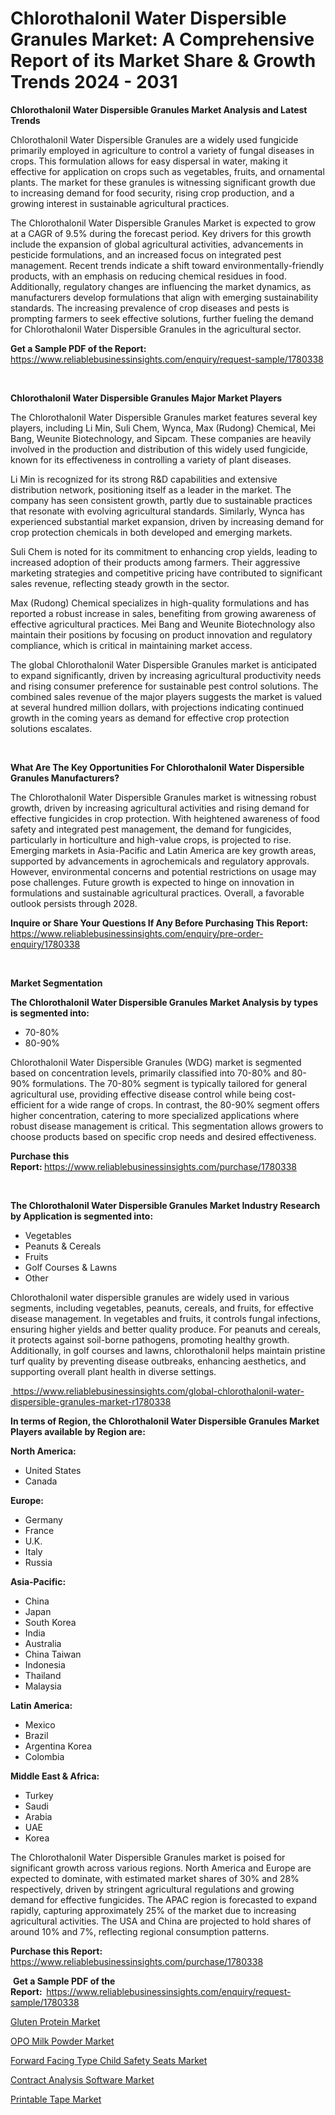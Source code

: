 <p><h1>Chlorothalonil Water Dispersible Granules Market: A Comprehensive Report of its Market Share & Growth Trends 2024 - 2031</h1></p><p><strong>Chlorothalonil Water Dispersible Granules Market Analysis and Latest Trends</strong></p>
<p><p>Chlorothalonil Water Dispersible Granules are a widely used fungicide primarily employed in agriculture to control a variety of fungal diseases in crops. This formulation allows for easy dispersal in water, making it effective for application on crops such as vegetables, fruits, and ornamental plants. The market for these granules is witnessing significant growth due to increasing demand for food security, rising crop production, and a growing interest in sustainable agricultural practices.</p><p>The Chlorothalonil Water Dispersible Granules Market is expected to grow at a CAGR of 9.5% during the forecast period. Key drivers for this growth include the expansion of global agricultural activities, advancements in pesticide formulations, and an increased focus on integrated pest management. Recent trends indicate a shift toward environmentally-friendly products, with an emphasis on reducing chemical residues in food. Additionally, regulatory changes are influencing the market dynamics, as manufacturers develop formulations that align with emerging sustainability standards. The increasing prevalence of crop diseases and pests is prompting farmers to seek effective solutions, further fueling the demand for Chlorothalonil Water Dispersible Granules in the agricultural sector.</p></p>
<p><strong>Get a Sample PDF of the Report:&nbsp;</strong> <a href="https://www.reliablebusinessinsights.com/enquiry/request-sample/1780338?utm_campaign=1109&utm_medium=2&utm_source=Github&utm_content=ia&utm_term=09102024&utm_id=chlorothalonil-water-dispersible-granules">https://www.reliablebusinessinsights.com/enquiry/request-sample/1780338</a></p>
<p>&nbsp;</p>
<p><strong>Chlorothalonil Water Dispersible Granules Major Market Players</strong></p>
<p><p>The Chlorothalonil Water Dispersible Granules market features several key players, including Li Min, Suli Chem, Wynca, Max (Rudong) Chemical, Mei Bang, Weunite Biotechnology, and Sipcam. These companies are heavily involved in the production and distribution of this widely used fungicide, known for its effectiveness in controlling a variety of plant diseases.</p><p>Li Min is recognized for its strong R&D capabilities and extensive distribution network, positioning itself as a leader in the market. The company has seen consistent growth, partly due to sustainable practices that resonate with evolving agricultural standards. Similarly, Wynca has experienced substantial market expansion, driven by increasing demand for crop protection chemicals in both developed and emerging markets.</p><p>Suli Chem is noted for its commitment to enhancing crop yields, leading to increased adoption of their products among farmers. Their aggressive marketing strategies and competitive pricing have contributed to significant sales revenue, reflecting steady growth in the sector.</p><p>Max (Rudong) Chemical specializes in high-quality formulations and has reported a robust increase in sales, benefiting from growing awareness of effective agricultural practices. Mei Bang and Weunite Biotechnology also maintain their positions by focusing on product innovation and regulatory compliance, which is critical in maintaining market access.</p><p>The global Chlorothalonil Water Dispersible Granules market is anticipated to expand significantly, driven by increasing agricultural productivity needs and rising consumer preference for sustainable pest control solutions. The combined sales revenue of the major players suggests the market is valued at several hundred million dollars, with projections indicating continued growth in the coming years as demand for effective crop protection solutions escalates.</p></p>
<p>&nbsp;</p>
<p><strong>What Are The Key Opportunities For Chlorothalonil Water Dispersible Granules Manufacturers?</strong></p>
<p><p>The Chlorothalonil Water Dispersible Granules market is witnessing robust growth, driven by increasing agricultural activities and rising demand for effective fungicides in crop protection. With heightened awareness of food safety and integrated pest management, the demand for fungicides, particularly in horticulture and high-value crops, is projected to rise. Emerging markets in Asia-Pacific and Latin America are key growth areas, supported by advancements in agrochemicals and regulatory approvals. However, environmental concerns and potential restrictions on usage may pose challenges. Future growth is expected to hinge on innovation in formulations and sustainable agricultural practices. Overall, a favorable outlook persists through 2028.</p></p>
<p><strong>Inquire or Share Your Questions If Any Before Purchasing This Report:</strong> <a href="https://www.reliablebusinessinsights.com/enquiry/pre-order-enquiry/1780338?utm_campaign=1109&utm_medium=2&utm_source=Github&utm_content=ia&utm_term=09102024&utm_id=chlorothalonil-water-dispersible-granules">https://www.reliablebusinessinsights.com/enquiry/pre-order-enquiry/1780338</a></p>
<p>&nbsp;</p>
<p><strong>Market Segmentation</strong></p>
<p><strong>The Chlorothalonil Water Dispersible Granules Market Analysis by types is segmented into:</strong></p>
<p><ul><li>70-80%</li><li>80-90%</li></ul></p>
<p><p>Chlorothalonil Water Dispersible Granules (WDG) market is segmented based on concentration levels, primarily classified into 70-80% and 80-90% formulations. The 70-80% segment is typically tailored for general agricultural use, providing effective disease control while being cost-efficient for a wide range of crops. In contrast, the 80-90% segment offers higher concentration, catering to more specialized applications where robust disease management is critical. This segmentation allows growers to choose products based on specific crop needs and desired effectiveness.</p></p>
<p><strong>Purchase this Report:&nbsp;</strong><a href="https://www.reliablebusinessinsights.com/purchase/1780338?utm_campaign=1109&utm_medium=2&utm_source=Github&utm_content=ia&utm_term=09102024&utm_id=chlorothalonil-water-dispersible-granules">https://www.reliablebusinessinsights.com/purchase/1780338</a></p>
<p>&nbsp;</p>
<p><strong>The Chlorothalonil Water Dispersible Granules Market Industry Research by Application is segmented into:</strong></p>
<p><ul><li>Vegetables</li><li>Peanuts & Cereals</li><li>Fruits</li><li>Golf Courses & Lawns</li><li>Other</li></ul></p>
<p><p>Chlorothalonil water dispersible granules are widely used in various segments, including vegetables, peanuts, cereals, and fruits, for effective disease management. In vegetables and fruits, it controls fungal infections, ensuring higher yields and better quality produce. For peanuts and cereals, it protects against soil-borne pathogens, promoting healthy growth. Additionally, in golf courses and lawns, chlorothalonil helps maintain pristine turf quality by preventing disease outbreaks, enhancing aesthetics, and supporting overall plant health in diverse settings.</p></p>
<p><a href="https://www.reliablebusinessinsights.com/global-chlorothalonil-water-dispersible-granules-market-r1780338?utm_campaign=1109&utm_medium=2&utm_source=Github&utm_content=ia&utm_term=09102024&utm_id=chlorothalonil-water-dispersible-granules">&nbsp;https://www.reliablebusinessinsights.com/global-chlorothalonil-water-dispersible-granules-market-r1780338</a></p>
<p><strong>In terms of Region, the Chlorothalonil Water Dispersible Granules Market Players available by Region are:</strong></p>
<p>
    <p> <strong> North America: </strong>
        <ul>
            <li>United States</li>
            <li>Canada</li>
        </ul>
        </p> 
    <p> <strong> Europe: </strong>
        <ul>
            <li>Germany</li>
            <li>France</li>
            <li>U.K.</li>
            <li>Italy</li>
            <li>Russia</li>
        </ul>
        </p> 
    <p> <strong> Asia-Pacific: </strong>
        <ul>
            <li>China</li>
            <li>Japan</li>
            <li>South Korea</li>
            <li>India</li>
            <li>Australia</li>
            <li>China Taiwan</li>
            <li>Indonesia</li>
            <li>Thailand</li>
            <li>Malaysia</li>
        </ul>
        </p> 
    <p> <strong> Latin America: </strong>
        <ul>
            <li>Mexico</li>
            <li>Brazil</li>
            <li>Argentina Korea</li>
            <li>Colombia</li>
        </ul>
        </p> 
    <p> <strong> Middle East & Africa: </strong>
        <ul>
            <li>Turkey</li>
            <li>Saudi</li>
            <li>Arabia</li>
            <li>UAE</li>
            <li>Korea</li>
        </ul>
    </p>
    </p>
<p><p>The Chlorothalonil Water Dispersible Granules market is poised for significant growth across various regions. North America and Europe are expected to dominate, with estimated market shares of 30% and 28% respectively, driven by stringent agricultural regulations and growing demand for effective fungicides. The APAC region is forecasted to expand rapidly, capturing approximately 25% of the market due to increasing agricultural activities. The USA and China are projected to hold shares of around 10% and 7%, reflecting regional consumption patterns.</p></p>
<p><strong>Purchase this Report: </strong><a href="https://www.reliablebusinessinsights.com/purchase/1780338?utm_campaign=1109&utm_medium=2&utm_source=Github&utm_content=ia&utm_term=09102024&utm_id=chlorothalonil-water-dispersible-granules">https://www.reliablebusinessinsights.com/purchase/1780338</a></p>
<p>&nbsp;<strong>Get a Sample PDF of the Report:&nbsp;&nbsp;</strong><a href="https://www.reliablebusinessinsights.com/enquiry/request-sample/1780338?utm_campaign=1109&utm_medium=2&utm_source=Github&utm_content=ia&utm_term=09102024&utm_id=chlorothalonil-water-dispersible-granules">https://www.reliablebusinessinsights.com/enquiry/request-sample/1780338</a></p>
<p><strong></strong></p>
<p><p><a href="https://issuu.com/reportprime-2/docs/gluten-protein-market-size-2030.ppt_808e3bd6882d94?utm_campaign=1109&utm_medium=2&utm_source=Github&utm_content=ia&utm_term=09102024&utm_id=chlorothalonil-water-dispersible-granules">Gluten Protein Market</a></p><p><a href="https://issuu.com/reportprime-2/docs/opo-milk-powder-market-size-2030.pp_f91f16f7371ee8?utm_campaign=1109&utm_medium=2&utm_source=Github&utm_content=ia&utm_term=09102024&utm_id=chlorothalonil-water-dispersible-granules">OPO Milk Powder Market</a></p><p><a href="https://github.com/evzzmaurey/Market-Research-Report-List-1/blob/main/forward-facing-type-child-safety-seats-market.md?utm_campaign=1109&utm_medium=2&utm_source=Github&utm_content=ia&utm_term=09102024&utm_id=chlorothalonil-water-dispersible-granules">Forward Facing Type Child Safety Seats Market</a></p><p><a href="https://www.linkedin.com/pulse/unlocking-growth-potential-market-strategic-analysis-oo2se?trackingId=dN%2FM1GCtRq%2BBkuG15sx3TA%3D%3D&utm_campaign=1109&utm_medium=2&utm_source=Github&utm_content=ia&utm_term=09102024&utm_id=chlorothalonil-water-dispersible-granules">Contract Analysis Software Market</a></p><p><a href="https://www.linkedin.com/pulse/printable-tape-market-size-segmentation-trends-growth-analysis-ibo5e?utm_campaign=1109&utm_medium=2&utm_source=Github&utm_content=ia&utm_term=09102024&utm_id=chlorothalonil-water-dispersible-granules">Printable Tape Market</a></p></p>